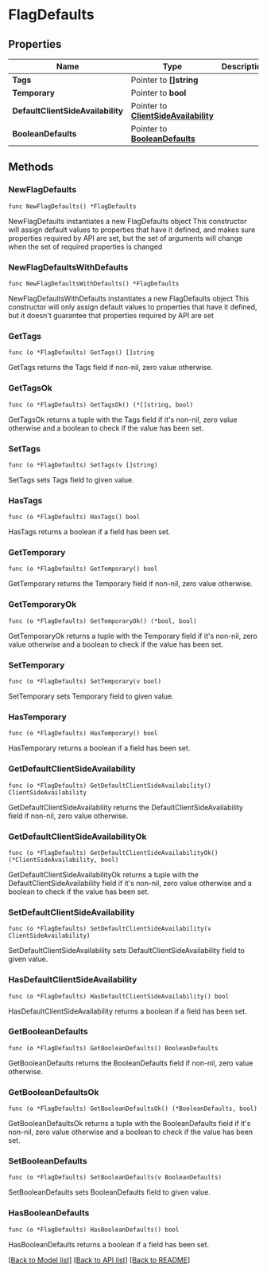 # FlagDefaults

## Properties

Name | Type | Description | Notes
------------ | ------------- | ------------- | -------------
**Tags** | Pointer to **[]string** |  | [optional] 
**Temporary** | Pointer to **bool** |  | [optional] 
**DefaultClientSideAvailability** | Pointer to [**ClientSideAvailability**](ClientSideAvailability.md) |  | [optional] 
**BooleanDefaults** | Pointer to [**BooleanDefaults**](BooleanDefaults.md) |  | [optional] 

## Methods

### NewFlagDefaults

`func NewFlagDefaults() *FlagDefaults`

NewFlagDefaults instantiates a new FlagDefaults object
This constructor will assign default values to properties that have it defined,
and makes sure properties required by API are set, but the set of arguments
will change when the set of required properties is changed

### NewFlagDefaultsWithDefaults

`func NewFlagDefaultsWithDefaults() *FlagDefaults`

NewFlagDefaultsWithDefaults instantiates a new FlagDefaults object
This constructor will only assign default values to properties that have it defined,
but it doesn't guarantee that properties required by API are set

### GetTags

`func (o *FlagDefaults) GetTags() []string`

GetTags returns the Tags field if non-nil, zero value otherwise.

### GetTagsOk

`func (o *FlagDefaults) GetTagsOk() (*[]string, bool)`

GetTagsOk returns a tuple with the Tags field if it's non-nil, zero value otherwise
and a boolean to check if the value has been set.

### SetTags

`func (o *FlagDefaults) SetTags(v []string)`

SetTags sets Tags field to given value.

### HasTags

`func (o *FlagDefaults) HasTags() bool`

HasTags returns a boolean if a field has been set.

### GetTemporary

`func (o *FlagDefaults) GetTemporary() bool`

GetTemporary returns the Temporary field if non-nil, zero value otherwise.

### GetTemporaryOk

`func (o *FlagDefaults) GetTemporaryOk() (*bool, bool)`

GetTemporaryOk returns a tuple with the Temporary field if it's non-nil, zero value otherwise
and a boolean to check if the value has been set.

### SetTemporary

`func (o *FlagDefaults) SetTemporary(v bool)`

SetTemporary sets Temporary field to given value.

### HasTemporary

`func (o *FlagDefaults) HasTemporary() bool`

HasTemporary returns a boolean if a field has been set.

### GetDefaultClientSideAvailability

`func (o *FlagDefaults) GetDefaultClientSideAvailability() ClientSideAvailability`

GetDefaultClientSideAvailability returns the DefaultClientSideAvailability field if non-nil, zero value otherwise.

### GetDefaultClientSideAvailabilityOk

`func (o *FlagDefaults) GetDefaultClientSideAvailabilityOk() (*ClientSideAvailability, bool)`

GetDefaultClientSideAvailabilityOk returns a tuple with the DefaultClientSideAvailability field if it's non-nil, zero value otherwise
and a boolean to check if the value has been set.

### SetDefaultClientSideAvailability

`func (o *FlagDefaults) SetDefaultClientSideAvailability(v ClientSideAvailability)`

SetDefaultClientSideAvailability sets DefaultClientSideAvailability field to given value.

### HasDefaultClientSideAvailability

`func (o *FlagDefaults) HasDefaultClientSideAvailability() bool`

HasDefaultClientSideAvailability returns a boolean if a field has been set.

### GetBooleanDefaults

`func (o *FlagDefaults) GetBooleanDefaults() BooleanDefaults`

GetBooleanDefaults returns the BooleanDefaults field if non-nil, zero value otherwise.

### GetBooleanDefaultsOk

`func (o *FlagDefaults) GetBooleanDefaultsOk() (*BooleanDefaults, bool)`

GetBooleanDefaultsOk returns a tuple with the BooleanDefaults field if it's non-nil, zero value otherwise
and a boolean to check if the value has been set.

### SetBooleanDefaults

`func (o *FlagDefaults) SetBooleanDefaults(v BooleanDefaults)`

SetBooleanDefaults sets BooleanDefaults field to given value.

### HasBooleanDefaults

`func (o *FlagDefaults) HasBooleanDefaults() bool`

HasBooleanDefaults returns a boolean if a field has been set.


[[Back to Model list]](../README.md#documentation-for-models) [[Back to API list]](../README.md#documentation-for-api-endpoints) [[Back to README]](../README.md)


